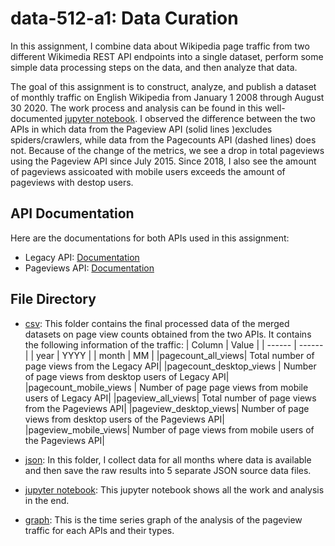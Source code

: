 # data-512-a1: Data Curation

In this assignment, I combine data about Wikipedia page traffic from two different Wikimedia REST API endpoints into a single dataset, perform some simple data processing steps on the data, and then analyze that data.

The goal of this assignment is to construct, analyze, and publish a dataset of monthly traffic on English Wikipedia from January 1 2008 through August 30 2020. The work process and analysis can be found in this well-documented [jupyter notebook](data_512_a1.ipynb). I observed the difference between the two APIs in which data from the Pageview API (solid lines )excludes spiders/crawlers, while data from the Pagecounts API (dashed lines) does not. Because of the change of the metrics, we see a drop in total pageviews using the Pageview API since July 2015. Since 2018, I also see the amount of pageviews assicoated with mobile users exceeds the amount of pageviews with destop users.

## API Documentation
Here are the documentations for both APIs used in this assignment:
- Legacy API: [Documentation](https://wikitech.wikimedia.org/wiki/Analytics/AQS/Legacy_Pagecounts)
- Pageviews API: [Documentation](https://wikitech.wikimedia.org/wiki/Analytics/AQS/Pageviews)

## File Directory
* [csv](csv): This folder contains the final processed data of the merged datasets on page view counts obtained from the two APIs. It contains the following information of the traffic:
| Column | Value | 
| ------ | ------ |
| year | YYYY | 
| month | MM | 
|pagecount_all_views| Total number of page views from the Legacy API|
|pagecount_desktop_views | Number of page views from desktop users of Legacy API|
|pagecount_mobile_views	| Number of page page views from mobile users of Legacy API|
|pageview_all_views| Total number of page views from the Pageviews API|
|pageview_desktop_views| Number of page views from desktop users of the Pageviews API|
|pageview_mobile_views| Number of page views from mobile users of the Pageviews API|

* [json](json): In this folder, I collect data for all months where data is available and then save the raw results into 5 separate JSON source data files.
* [jupyter notebook](data_512_a1.ipynb): This jupyter notebook shows all the work and analysis in the end. 
* [graph](en-wikipedia_traffic_200712-202008-fig): This is the time series graph of the analysis of the pageview traffic for each APIs and their types.



